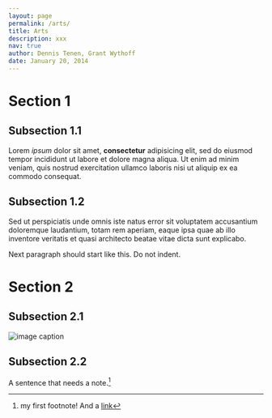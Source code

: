 ```yaml
---
layout: page
permalink: /arts/
title: Arts
description: xxx
nav: true
author: Dennis Tenen, Grant Wythoff
date: January 20, 2014
---
```


# Section 1

## Subsection 1.1

Lorem *ipsum* dolor sit amet, **consectetur** adipisicing elit, sed do eiusmod tempor incididunt ut labore et dolore magna aliqua. Ut enim ad minim veniam, quis nostrud exercitation ullamco laboris nisi ut aliquip ex ea commodo consequat.

## Subsection 1.2

Sed ut perspiciatis unde omnis iste natus error sit voluptatem accusantium doloremque laudantium, totam rem aperiam, eaque  ipsa quae ab illo inventore veritatis et quasi architecto beatae vitae dicta sunt explicabo.

Next paragraph should start like this. Do not indent.

# Section 2

## Subsection 2.1

![image caption](your_image.jpg)

## Subsection 2.2

A sentence that needs a note.[^1]

[^1]: my first footnote! And a [link](https://www.eff.org/)